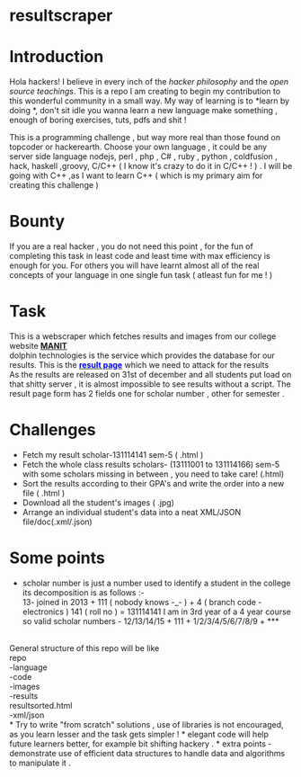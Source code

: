 # resultscraper
<h1>Introduction</h1>

Hola hackers!
I believe in every inch of the *hacker philosophy* and the *open source teachings*. This is a repo I am creating to begin my contribution to this wonderful community in a small way. My way of learning is to *learn by doing *, don't sit idle you wanna learn a new language make something , enough of boring exercises, tuts, pdfs and shit !


This is a programming challenge , but way more real than those found on topcoder or hackerearth. Choose your own language , it could be any server side language nodejs, perl , php , C# , ruby , python , coldfusion , hack, haskell ,groovy, C/C++ ( I know it's crazy to do it in C/C++ ! ) . I will be going with C++ ,as I want to learn C++ ( which is my primary aim for creating this challenge )


<h1>Bounty</h1>
If you are a real hacker , you do not need this point , for the fun of completing this task in least code and least time with max efficiency is enough for you. For others you will have learnt almost all of the real concepts of your language in one single fun task ( atleast fun for me ! ) 

<h1>Task</h1>

This is a webscraper which fetches results and images from our college website [**MANIT**](http://www.manit.ac.in)<br/>
dolphin technologies is the service which provides the database for our results. This is the [<strong style='color:blue;'>result page</strong>](http://dolphintechnologies.in/manit/results.html) which we need to attack for the results<br/>
As the results are released on 31st of december and all students put load on that shitty server , it is almost impossible to see results without a script. The result page form has 2 fields one for scholar number , other for semester .

<h1>Challenges</h1>

* Fetch my result scholar-131114141 sem-5 ( .html )
* Fetch the whole class results scholars- (13111001 to 131114166) sem-5 with some scholars missing in between , you need to take care! (.html)
* Sort the results according to their GPA's and write the order into a new file ( .html )
* Download all the student's images ( .jpg)
* Arrange an individual student's data into a neat XML/JSON file/doc(.xml/.json)


<h1>Some points</h1>

* scholar number is just a number used to identify a student in the college its decomposition is as follows :-<br/>
  13- joined in 2013 + 111 ( nobody knows -_- ) + 4 ( branch code - electronics ) 141 ( roll no ) = 131114141
  I am in 3rd year of a 4 year course so valid scholar numbers - 12/13/14/15 + 111 + 1/2/3/4/5/6/7/8/9 + ***
 <br/>
 General structure of this repo will be like<br/> 
  repo<br/> 
    -language<br/>
      -code<br/>
      -images<br/>
      -results<br/>
      resultsorted.html<br/>
      -xml/json<br/>
* Try to write "from scratch" solutions , use of libraries is not encouraged, as you learn lesser and the task gets simpler !
* elegant code will help future learners better, for example bit shifting hackery .
* extra points - demonstrate use of efficient data structures to handle data and algorithms to manipulate it .
